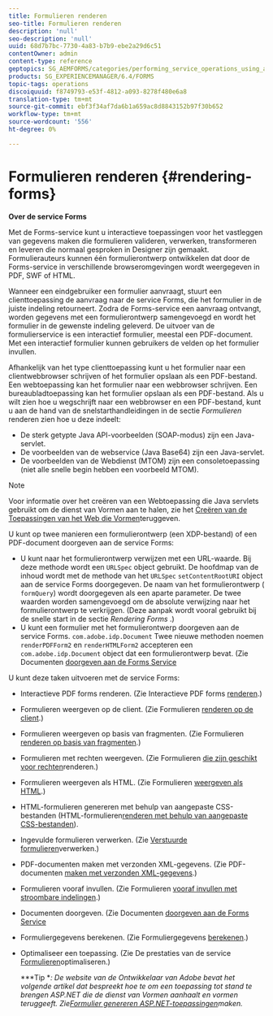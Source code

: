 ```yaml
---
title: Formulieren renderen
seo-title: Formulieren renderen
description: 'null'
seo-description: 'null'
uuid: 68d7b7bc-7730-4a83-b7b9-ebe2a29d6c51
contentOwner: admin
content-type: reference
geptopics: SG_AEMFORMS/categories/performing_service_operations_using_apis
products: SG_EXPERIENCEMANAGER/6.4/FORMS
topic-tags: operations
discoiquuid: f8749793-e53f-4812-a093-8278f480e6a8
translation-type: tm+mt
source-git-commit: ebf3f34af7da6b1a659ac8d8843152b97f30b652
workflow-type: tm+mt
source-wordcount: '556'
ht-degree: 0%

---
```



# Formulieren renderen {#rendering-forms}

**Over de service Forms**

Met de Forms-service kunt u interactieve toepassingen voor het vastleggen van gegevens maken die formulieren valideren, verwerken, transformeren en leveren die normaal gesproken in Designer zijn gemaakt. Formulierauteurs kunnen één formulierontwerp ontwikkelen dat door de Forms-service in verschillende browseromgevingen wordt weergegeven in PDF, SWF of HTML.

Wanneer een eindgebruiker een formulier aanvraagt, stuurt een clienttoepassing de aanvraag naar de service Forms, die het formulier in de juiste indeling retourneert. Zodra de Forms-service een aanvraag ontvangt, worden gegevens met een formulierontwerp samengevoegd en wordt het formulier in de gewenste indeling geleverd. De uitvoer van de formulierservice is een interactief formulier, meestal een PDF-document. Met een interactief formulier kunnen gebruikers de velden op het formulier invullen.

Afhankelijk van het type clienttoepassing kunt u het formulier naar een clientwebbrowser schrijven of het formulier opslaan als een PDF-bestand. Een webtoepassing kan het formulier naar een webbrowser schrijven. Een bureaubladtoepassing kan het formulier opslaan als een PDF-bestand. Als u wilt zien hoe u wegschrijft naar een webbrowser en een PDF-bestand, kunt u aan de hand van de snelstarthandleidingen in de sectie *Formulieren* renderen zien hoe u deze indeelt:

* De sterk getypte Java API-voorbeelden (SOAP-modus) zijn een Java-servlet.
* De voorbeelden van de webservice (Java Base64) zijn een Java-servlet.
* De voorbeelden van de Webdienst (MTOM) zijn een consoletoepassing (niet alle snelle begin hebben een voorbeeld MTOM).

>[!NOTE]
>
>Voor informatie over het creëren van een Webtoepassing die Java servlets gebruikt om de dienst van Vormen aan te halen, zie het [Creëren van de Toepassingen van het Web die Vormen](/help/forms/developing/creating-web-applications-renders-forms.md)teruggeven.

U kunt op twee manieren een formulierontwerp (een XDP-bestand) of een PDF-document doorgeven aan de service Forms:

* U kunt naar het formulierontwerp verwijzen met een URL-waarde. Bij deze methode wordt een `URLSpec` object gebruikt. De hoofdmap van de inhoud wordt met de methode van het `URLSpec` `setContentRootURI` object aan de service Forms doorgegeven. De naam van het formulierontwerp ( `formQuery`) wordt doorgegeven als een aparte parameter. De twee waarden worden samengevoegd om de absolute verwijzing naar het formulierontwerp te verkrijgen. (Deze aanpak wordt vooral gebruikt bij de snelle start in de sectie *Rendering Forms* .)
* U kunt een formulier met het formulierontwerp doorgeven aan de service Forms. `com.adobe.idp.Document` Twee nieuwe methoden noemen `renderPDFForm2` en `renderHTMLForm2` accepteren een `com.adobe.idp.Document` object dat een formulierontwerp bevat. (Zie Documenten [doorgeven aan de Forms Service](/help/forms/developing/passing-documents-forms-service.md)

U kunt deze taken uitvoeren met de service Forms:

* Interactieve PDF forms renderen. (Zie Interactieve PDF forms [renderen](/help/forms/developing/rendering-interactive-pdf-forms.md).)
* Formulieren weergeven op de client. (Zie Formulieren [renderen op de client](/help/forms/developing/rendering-forms-client.md).)
* Formulieren weergeven op basis van fragmenten. (Zie Formulieren [renderen op basis van fragmenten](/help/forms/developing/rendering-forms-based-fragments.md).)
* Formulieren met rechten weergeven. (Zie Formulieren [die zijn geschikt voor rechten](/help/forms/developing/rendering-rights-enabled-forms.md)renderen.)
* Formulieren weergeven als HTML. (Zie Formulieren [weergeven als HTML](/help/forms/developing/rendering-forms-html.md).)
* HTML-formulieren genereren met behulp van aangepaste CSS-bestanden (HTML-formulieren[renderen met behulp van aangepaste CSS-bestanden](/help/forms/developing/rendering-html-forms-using-custom.md)).
* Ingevulde formulieren verwerken. (Zie [Verstuurde formulieren](/help/forms/developing/handling-submitted-forms.md)verwerken.)
* PDF-documenten maken met verzonden XML-gegevens. (Zie PDF-documenten [maken met verzonden XML-gegevens](/help/forms/developing/creating-pdf-documents-submitted-xml.md).)
* Formulieren vooraf invullen. (Zie Formulieren [vooraf invullen met stroombare indelingen](/help/forms/developing/prepopulating-forms-flowable-layouts.md).)
* Documenten doorgeven. (Zie Documenten [doorgeven aan de Forms Service](/help/forms/developing/passing-documents-forms-service.md)
* Formuliergegevens berekenen. (Zie Formuliergegevens [berekenen](/help/forms/developing/calculating-form-data.md).)
* Optimaliseer een toepassing. (Zie De prestaties van de service [Formulieren](/help/forms/developing/optimizing-performance-forms-service.md)optimaliseren.)

   ***Tip **: De website van de Ontwikkelaar van Adobe bevat het volgende artikel dat bespreekt hoe te om een toepassing tot stand te brengen ASP.NET die de dienst van Vormen aanhaalt en vormen teruggeeft. Zie[Formulier genereren ASP.NET-toepassingen](https://www.adobe.com/devnet/livecycle/articles/asp_net.html)maken.*

